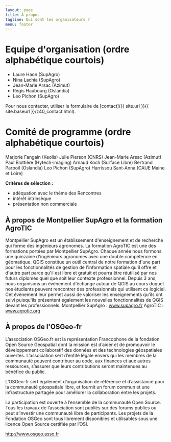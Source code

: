 ```yaml
---
layout: page
title: À propos
tagline: Qui sont les organisateurs ?
menu: footer
---
```


# Equipe d'organisation (ordre alphabétique courtois)

* Laure Haon (SupAgro)
* Nina Lachia (SupAgro)
* Jean-Marie Arsac (Azimut)
* Régis Haubourg (Oslandia)
* Léo Pichon (SupAgro)

Pour nous contacter, utiliser le formulaire de [contact]({{ site.url }}{{ site.baseurl }}/z40_contact.html).

# Comité de programme (ordre alphabétique courtois)

Marjorie Fangain (Keolis)
Julie Pierson (CNRS)
Jean-Marie Arsac (Azimut)
Paul Blottière (Hytech-imaging)
Arnaud Koch (Surface Libre)
Bertrand Parpoil (Oslandia)
Leo Pichon (SupAgro)
Harrissou Sant-Anna (CAUE Maine et Loire)

**Critères de sélection :**

- adéquation avec le thème des Rencontres 
- intérêt intrinsèque
- présentation non commerciale

## À propos de Montpellier SupAgro et la formation AgroTIC

Montpellier SupAgro est un établissement d'enseignement et de recherche qui forme des ingénieurs agronomes. La formation AgroTIC est une des formations portées par Montpellier SupAgro. Chaque année nous formons une quinzaine d'ingénieurs agronomes avec une double compétence en géomatique. QGIS constitue un outil central de notre formation d'une part pour les fonctionnalités de gestion de l'information spatiale qu'il offre et d'autre part parce qu'il est libre et gratuit et pourra être réutilisé par nos futurs diplomés quel que soit leur contexte professionnel. Depuis 3 ans, nous organisons un évènement d'échange autour de QGIS au cours duquel nos étudiants peuvent rencontrer des professionnels qui utilisent ce logiciel. Cet évènement leur permet aussi de valoriser les enseignements qu'ils ont suivi puisqu'ils présentent également les nouvelles fonctionnalités de QGIS devant les professionnels. Montpellier SupAgro : www.supagro.fr AgroTIC : www.agrotic.org


## À propos de l'OSGeo-fr

L’association OSGeo.fr est la représentation Francophone de la fondation Open Source Geospatial dont la mission est d’aider et de promouvoir le développement collaboratif des données et des technologies géospatiales ouvertes. L’association sert d’entité légale envers qui les membres de la communauté peuvent contribuer au code, aux finances et aux autres ressources, s’assurer que leurs contributions seront maintenues au bénéfice du public.

L’OSGeo-fr sert également d’organisation de référence et d’assistance pour la communauté géospatiale libre, et fournit un forum commun et une infrastructure partagée pour améliorer la collaboration entre les projets.

La participation est ouverte à l’ensemble de la communauté Open Source. Tous les travaux de l’association sont publiés sur des forums publics où peut s’investir une communauté libre de participants. Les projets de la Fondation OSGeo sont tous librement disponibles et utilisables sous une licence Open Source certifiée par l’OSI.

http://www.osgeo.asso.fr 
